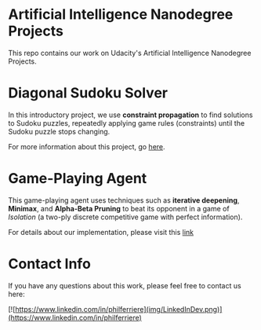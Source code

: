 Artificial Intelligence Nanodegree Projects
===========================================

This repo contains our work on Udacity's Artificial Intelligence Nanodegree Projects.

# Diagonal Sudoku Solver

In this introductory project, we use **constraint propagation** to find solutions to Sudoku puzzles, repeatedly applying game rules (constraints) until the Sudoku puzzle stops changing.

For more information about this project, go [here](./sudoku/README.md).

# Game-Playing Agent

This game-playing agent uses techniques such as **iterative deepening**, **Minimax**, and **Alpha-Beta Pruning** to beat its opponent in a game of *Isolation* (a two-ply discrete competitive game with perfect information).

For details about our implementation, please visit this [link](./isolation/README.md)

# Contact Info

If you have any questions about this work, please feel free to contact us here:

[![https://www.linkedin.com/in/philferriere](img/LinkedInDev.png)](https://www.linkedin.com/in/philferriere)

